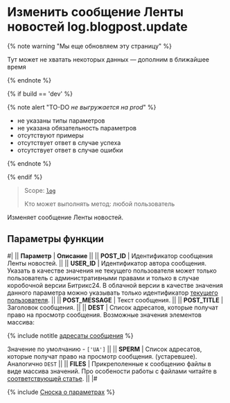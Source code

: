 # Изменить сообщение Ленты новостей log.blogpost.update

{% note warning "Мы еще обновляем эту страницу" %}

Тут может не хватать некоторых данных — дополним в ближайшее время

{% endnote %}

{% if build == 'dev' %}

{% note alert "TO-DO _не выгружается на prod_" %}

- не указаны типы параметров
- не указана обязательность параметров
- отсутствуют примеры
- отсутствует ответ в случае успеха
- отсутствует ответ в случае ошибки
  
{% endnote %}

{% endif %}

> Scope: [`log`](../scopes/permissions.md)
>
> Кто может выполнять метод: любой пользователь

Изменяет сообщение Ленты новостей.

## Параметры функции

#|
|| **Параметр** | **Описание** ||
|| **POST_ID** | Идентификатор сообщения Ленты новостей. ||
|| **USER_ID** | Идентификатор автора сообщения. Указать в качестве значения не текущего пользователя может только пользователь с административными правами и только в случае коробочной версии Битрикс24. В облачной версии в качестве значения данного параметра можно указывать только идентификатор [текущего пользователя](../how-to-call-rest-api/authorization.md#понятие-текущего-пользователя). ||
|| **POST_MESSAGE** | Текст сообщения. ||
|| **POST_TITLE** | Заголовок сообщения. ||
|| **DEST** | Список адресатов, которые получат право на просмотр сообщения.  Возможные значения элементов массива:

{% include notitle [адресаты сообщения](./_includes/log-recepients.md) %}

Значение по умолчанию - `['UA']`
||
|| **SPERM** | Список адресатов, которые получат право на просмотр сообщения. (устаревшее). Аналогично `DEST` ||
|| **FILES** | Прикреполенные к сообщению файлы в виде массива значений. Про особености работы с файлами читайте в [соответствующей статье](../how-to-call-rest-api/how-to-upload-files.md). ||
|#

{% include [Сноска о параметрах](../../_includes/required.md) %}
